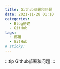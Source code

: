 ```yaml
---
title: Github部署和问题
date: 2021-11-28 01:10
categories:
  - Blog搭建
  - GitHub
tags:
  - 部署
  - GitHub
# sticky: 
---
```


:::tip
Github部署和问题
:::

<!-- more -->
